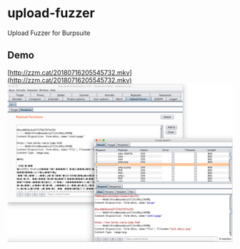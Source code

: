 # upload-fuzzer
Upload Fuzzer for Burpsuite

## Demo
[http://zzm.cat/20180716205545732.mkv](http://zzm.cat/20180716205545732.mkv)
![demo](https://raw.githubusercontent.com/zhazhami/res/master/demo.png)
